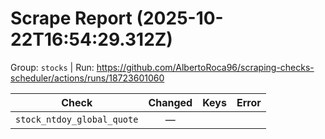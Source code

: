 # Scrape Report (2025-10-22T16:54:29.312Z)

Group: `stocks`  |  Run: https://github.com/AlbertoRoca96/scraping-checks-scheduler/actions/runs/18723601060

| Check | Changed | Keys | Error |
|---|:---:|:--|:--|
| `stock_ntdoy_global_quote` | — |  |  |
